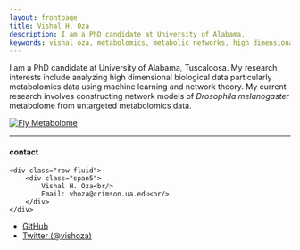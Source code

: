 ```yaml
---
layout: frontpage
title: Vishal H. Oza
description: I am a PhD candidate at University of Alabama.
keywords: vishal oza, metabolomics, metabolic networks, high dimensional data analysis
---
```


I am a PhD candidate at University of Alabama, Tuscaloosa. My research interests include analyzing high dimensional biological data particularly metabolomics data using machine learning and network theory. My current research involves constructing network models of *Drosophila melanogaster* metabolome from untargeted metabolomics data.

<div class="span5">
        <a href="../assets/fly_kegg.png">
            <img src="../assets/fly_kegg.png"
                  title="Fly Metabolome" alt="Fly Metabolome"/></a>
</div>

---


<div class="container">
<h4><a name="contact"></a>contact</h4>

    <div class="row-fluid">
        <div class="span5">
            Vishal H. Oza<br/>
            Email: vhoza@crimson.ua.edu<br/>
        </div>
    </div>
</div>

<div class="navbar">
  <div class="navbar-inner">
      <ul class="nav">
          <li><a href="https://github.com/vishaloza">GitHub</a></li>
          <li><a href="https://twitter.com/vishoza">Twitter (@vishoza)</a></li>
      </ul>
  </div>
</div>
